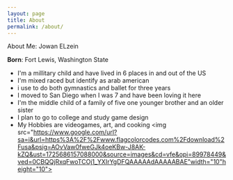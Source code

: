 ```yaml
---
layout: page
title: About
permalink: /about/
---
```


About Me: Jowan ELzein

**Born**: Fort Lewis, Washington State
- I'm a millitary child and have lived in 6 places in and out of the US
- I'm mixed raced but identify as arab american
- i use to do both gymnastics and ballet for three years 
- I moved to San Diego when I was 7 and have been loving it here
- I'm the middle child of a family of five one younger brother and an older sister
- I plan to go to college and study game design 
- My Hobbies are videogames, art, and cooking
<img src="https://www.google.com/url?sa=i&url=https%3A%2F%2Fwww.flagcolorcodes.com%2Fdownload%2Fusa&psig=AOvVaw0fweGJk4oeKBw-J8AK-kZQ&ust=1725686157088000&source=images&cd=vfe&opi=89978449&ved=0CBQQjRxqFwoTCOj1_YXIrYgDFQAAAAAdAAAAABAE"width="10"height="10">